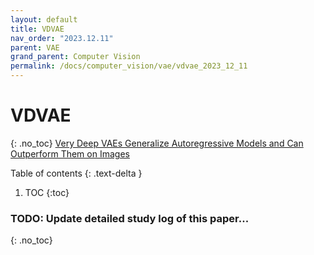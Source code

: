 ```yaml
---
layout: default
title: VDVAE
nav_order: "2023.12.11"
parent: VAE
grand_parent: Computer Vision
permalink: /docs/computer_vision/vae/vdvae_2023_12_11
---
```


# **VDVAE**
{: .no_toc}
[Very Deep VAEs Generalize Autoregressive Models and Can Outperform Them on Images](https://arxiv.org/abs/2011.10650)

Table of contents
{: .text-delta }
1. TOC
{:toc}

### **TODO**: Update detailed study log of this paper...
{: .no_toc}
